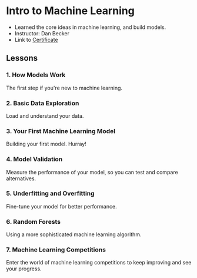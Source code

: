 # Intro to Machine Learning
* Learned the core ideas in machine learning, and build models.
* Instructor: Dan Becker
* Link to [Certificate](https://www.kaggle.com/learn/certification/ayushrijain/intro-to-machine-learning)

## Lessons
### 1. How Models Work
The first step if you're new to machine learning.
### 2. Basic Data Exploration
Load and understand your data.
### 3. Your First Machine Learning Model
Building your first model. Hurray!
### 4. Model Validation
Measure the performance of your model, so you can test and compare alternatives.
### 5. Underfitting and Overfitting
Fine-tune your model for better performance.
### 6. Random Forests
Using a more sophisticated machine learning algorithm.
### 7. Machine Learning Competitions
Enter the world of machine learning competitions to keep improving and see your progress.
